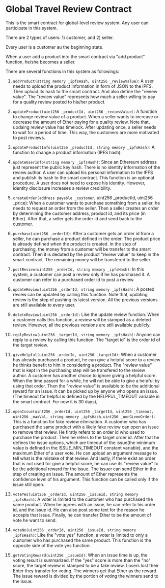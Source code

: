 # Global Travel Review Contract

This is the smart contract for global-level review system. Any user can participate in this system.

There are 2 types of users: 1) customer, and 2) seller.

Every user is a customer au the beginning state.

When a user add a product into the smart contract via "add product" function, he/she becomes a seller.

There are several functions in this system as followings:

1. ``addProduct(string memory _ipfsHash, uint256 _reviewValue)``: A user needs to upload the product information in form of JSON to the IPFS. Then upload its hash to the smart contract. And also define the "review value". The "review value" represents how much a seller willing to pay for a quality review posted to his/her product.

2. ``updateProduct(uint256 _productId, uint256 _reviewValue)``: A function to change review value of a product. When a seller wants to increase or decrease the amount of Ether paying for a quality review. Note that, updaing review value has timelock. After updating once, a seller needs to wait for a period of time. This way, the customers are more motivated to post reviews.

3. ``updateProductInfo(uint256 _productId, string memory _ipfsHash)``: A function to change a product information (IPFS hash). 

4. ``updateUserInfo(string memory _ipfsHash)``: Since an Ethereum address just represent the public key hash. There is no identity information of the review author. A user can upload his personal information to the IPFS and publish its hash to the smart contract. This function is an optional procedure. A user does not need to expose his identity. However, identity disclosure increases a review credibility.

5. ``createOrder(address payable _customer``, uint256 _productId, uint256 _price): When a customer wants to purchase something from a seller, he needs to request an order from the seller. Then a seller creates an order by determining the customer address, product id, and its price (in Ether). After that, a seller gets the order id and send back to the customer.

6. ``purchase(uint256 _orderId)``: After a customer gets an order id from a seller, he can purchase a product defined in the order. The product price is already defined when the product is created. In the step of purchasing, the money from a customer will be transfer to the smart contract. Then it is deduted by the product "review value" to keep in the smart contract. The remaining money will be transfered to the seller.

7. ``postReview(uint256 _orderId, string memory _ipfsHash)``: In this system, a customer can post a review only if he has purchased it. A customer can refer to a purchased order id to post a review.

8. ``updateReview(uint256 _orderId, string memory _ipfsHash)``: A posted review can be updated by calling this function. Note that, updating review is the step of pushing its latest version. All the previous versions are still available to every user.

9. ``deleteReview(uint256 _orderId)``: Like the update review function. When a customer calls this function, a review will be stamped as a deleted review. However, all the previous versions are still available publicly.

10. ``replyReview(uint256 _targetId, string memory _ipfsHash)``: Anyone can reply to a review by calling this function. The "target id" is the order id of the target review.

11. ``giveHelpful(uint256 _orderId, uint256 _targetId)``: When a customer has already purchased a product, he can give a helpful score to a review he thinks benefit to him in considering a product. The "review value" that is kept in the purchasing step will be transfered to the review author. A customer has another choice to ignore giving a helpful score. When the time passed for a while, he will not be able to give a helpful by using that order. Then the "review value" is available to be the additional reward for an issue. It can be picked up by anyone who opens an issue. (The timeout for helpful is defined by the HELPFUL_TIMEOUT variable in the smart contract. For now it is 30 days), 

12. ``openIssue(uint256 _orderId, uint256 _targetId, uint256 _timeout, uint256 _maxVal, string memory _ipfsHash,uint256 _nonGivenOrder)``: 
This is a function for fake review elimination. A customer who has purchased the same product with a likely fake review can open an issue to remove that review. He firstly refers to an order id who used to purchase the product. Then he refers to the target order id. After that he defines the issue options, which are timeout of the issue(the minimum value is defined in the ISSUE_MIN_TIMEOUT constant variable), and the maximum Ether of a user vote. He can upload an argument message to tell what is the mistake of that review. And lastly, if there exist an order that is not used for give a helpful score, he can use its "review value" to be the additional reward for the issue. The issuer can send Ether in the step of creating an issue. The amount of Ether represents the confidence level of his argument. This function can be called only if the issue still open.
       
13. ``voteYes(uint256 _orderId, uint256 _issueId, string memory _ipfsHash)``: A voter is limited to the customer who has purchased the same product. When he agrees with an issue, he can refer to his order id, and the issue id. He can also post some text for the reason he accepts that issue. Finally, he can transfer Ether to be the amount of vote he want to send.
    
14. ``voteNo(uint256 _orderId, uint256 _issueId, string memory _ipfsHash)``: Like the "vote yes" function, a voter is limited to only a customer who has purchased the same product. This function is the opposite side of the vote yes function.

15. ``getVotingReward(uint256 _issueId)``: When an issue time is up, the voting result is summarized. If the "yes" score is more than the "no" score, the target review is stamped to be a fake review. Losers lost their Ehter they transfer for voting. The winners get that Ether as the reward. The issue reward is divided by the portion of voting the winners send to the issue.
    
    
